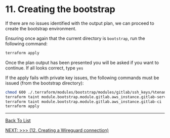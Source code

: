 # 11. Creating the bootstrap

If there are no issues identified with the output plan, we can proceed to create the bootstrap environment.

Ensuring once again that the current directory is `bootstrap`, run the following command:

```bash
terraform apply
```

Once the plan output has been presented you will be asked if you want to continue. If all looks correct, type `yes`

If the apply fails with private key issues, the following commands must be issued (from the bootstrap directory):

```bash
chmod 600 ./.terraform/modules/bootstrap/modules/gitlab/ssh_keys/%tenant%-gitlab
terraform taint module.bootstrap.module.gitlab.aws_instance.gitlab-server
terraform taint module.bootstrap.module.gitlab.aws_instance.gitlab-ci
terraform apply
```

---

[Back To List](./d100.building.md)

[NEXT: >>>    (12. Creating a Wireguard connection)](./d20.wireguard_setup.md)
